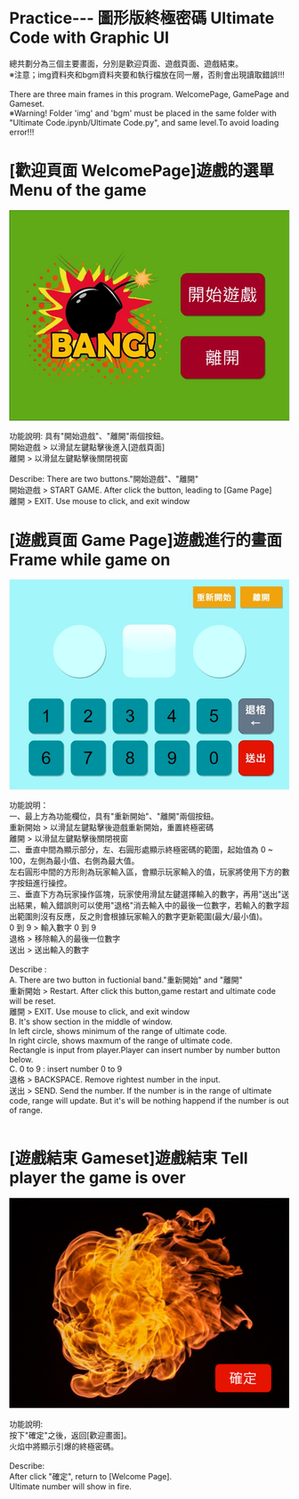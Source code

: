 # Practice--- 圖形版終極密碼 Ultimate Code with Graphic UI

總共劃分為三個主要畫面，分別是歡迎頁面、遊戲頁面、遊戲結束。<br />
※注意；img資料夾和bgm資料夾要和執行檔放在同一層，否則會出現讀取錯誤!!!<br />
<br />
There are three main frames in this program. WelcomePage, GamePage and Gameset.<br />
※Warning! Folder 'img' and 'bgm' must be placed in the same folder with "Ultimate Code.ipynb/Ultimate Code.py", and same level.To avoid loading error!!!
<br />
# [歡迎頁面 WelcomePage]遊戲的選單 Menu of the game 
    
![image](https://github.com/shih674/Practive---/blob/master/img/welcomeBG.jpg)

功能說明: 具有"開始遊戲"、"離開"兩個按鈕。  <br /> 
    開始遊戲 > 以滑鼠左鍵點擊後進入[遊戲頁面]  <br /> 
    離開 > 以滑鼠左鍵點擊後關閉視窗  <br /> 
    <br />
Describe: There are two buttons."開始遊戲"、"離開" <br />
    開始遊戲 > START GAME. After click the button, leading to [Game Page]  <br /> 
    離開 > EXIT. Use mouse to click, and exit window  <br />     

# [遊戲頁面 Game Page]遊戲進行的畫面 Frame while game on

![image](https://github.com/shih674/Practive---/blob/master/img/gameBG.jpg)

功能說明： <br />
    一、最上方為功能欄位，具有"重新開始"、"離開"兩個按鈕。<br />
        重新開始 > 以滑鼠左鍵點擊後遊戲重新開始，重置終極密碼<br />
        離開 > 以滑鼠左鍵點擊後關閉視窗<br />
    二、垂直中間為顯示部分，左、右圓形處顯示終極密碼的範圍，起始值為 0 ~ 100，左側為最小值、右側為最大值。<br />
        左右圓形中間的方形則為玩家輸入區，會顯示玩家輸入的值，玩家將使用下方的數字按鈕進行操控。<br />
    三、垂直下方為玩家操作區塊，玩家使用滑鼠左鍵選擇輸入的數字，再用"送出"送出結果，輸入錯誤則可以使用"退格"消去輸入中的最後一位數字，若輸入的數字超出範圍則沒有反應，反之則會根據玩家輸入的數字更新範圍(最大/最小值)。<br />
        0 到 9 > 輸入數字 0 到 9<br />
        退格 > 移除輸入的最後一位數字<br />
        送出 > 送出輸入的數字<br />
        <br />
Describe : <br />
    A. There are two button in fuctionial band."重新開始" and "離開"<br />
       重新開始 > Restart. After click this button,game restart and ultimate code will be reset.<br />
       離開 > EXIT. Use mouse to click, and exit window <br />
    B. It's show section in the middle of window. <br />
       In left circle, shows minimum of the range of ultimate code.<br />
       In right circle, shows maxmum of the range of ultimate code.<br />
       Rectangle is input from player.Player can insert number by number button below.<br />
    C. 0 to 9 : insert number 0 to 9<br />
       退格 > BACKSPACE. Remove rightest number in the input.<br />
       送出 > SEND. Send the number. If the number is in the range of ultimate code, range will update. But it's will be nothing happend if the number is out of range. <br />
       <br />
# [遊戲結束 Gameset]遊戲結束 Tell player the game is over

![image](https://github.com/shih674/Practive---/blob/master/img/bg.png)

功能說明:<br />
    按下"確定"之後，返回[歡迎畫面]。<br />
    火焰中將顯示引爆的終極密碼。<br /><br />
Describe:<br />
    After click "確定", return to [Welcome Page].<br />
    Ultimate number will show in fire.<br />

